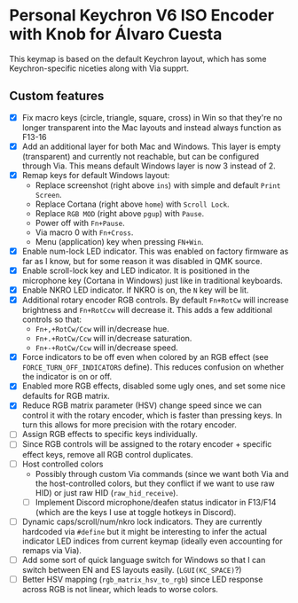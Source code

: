 # Personal Keychron V6 ISO Encoder with Knob for Álvaro Cuesta

This keymap is based on the default Keychron layout, which has some Keychron-specific niceties along with Via supprt.

## Custom features

- [x] Fix macro keys (circle, triangle, square, cross) in Win so that they're no longer transparent into the Mac layouts
      and instead always function as F13-16
- [x] Add an additional layer for both Mac and Windows. This layer is empty (transparent) and currently not reachable, 
      but can be configured through Via. This means default Windows layer is now 3 instead of 2.
- [x] Remap keys for default Windows layout:
    - Replace screenshot (right above `ins`) with simple and default `Print Screen`.
    - Replace Cortana (right above `home`) with `Scroll Lock`.
    - Replace `RGB MOD` (right above `pgup`) with `Pause`.
    - Power off with `Fn+Pause`.
    - Via macro 0 with `Fn+Cross`.
    - Menu (application) key when pressing `FN+Win`.
- [x] Enable num-lock LED indicator. This was enabled on factory firmware as far as I know, but for some reason it was
      disabled in QMK source.
- [x] Enable scroll-lock key and LED indicator. It is positioned in the microphone key (Cortana in Windows) just like
      in traditional keyboards.
- [x] Enable NKRO LED indicator. If NKRO is on, the `N` key will be lit.
- [x] Additional rotary encoder RGB controls. By default `Fn+RotCw` will increase brightness and `Fn+RotCcw` will
      decrease it. This adds a few additional controls so that:
    - `Fn+,+RotCw/Ccw` will in/decrease hue.
    - `Fn+.+RotCw/Ccw` will in/decrease saturation.
    - `Fn+-+RotCw/Ccw` will in/decrease speed.
- [x] Force indicators to be off even when colored by an RGB effect (see `FORCE_TURN_OFF_INDICATORS` define). This
      reduces confusion on whether the indicator is on or off.
- [x] Enabled more RGB effects, disabled some ugly ones, and set some nice defaults for RGB matrix.
- [x] Reduce RGB matrix parameter (HSV) change speed since we can control it with the rotary encoder, which is faster
      than pressing keys. In turn this allows for more precision with the rotary encoder.
- [ ] Assign RGB effects to specific keys individually.
- [ ] Since RGB controls will be assigned to the rotary encoder + specific effect keys, remove all RGB control
      duplicates.
- [ ] Host controlled colors
    - Possibly through custom Via commands (since we want both Via and the host-controlled colors, but they conflict if
      we want to use raw HID) or just raw HID (`raw_hid_receive`).
    - [ ] Implement Discord microphone/deafen status indicator in F13/F14 (which are the keys I use at toggle hotkeys
          in Discord).
- [ ] Dynamic caps/scroll/num/nkro lock indicators. They are currently hardcoded via `#define` but it might be
      interesting to infer the actual indicator LED indices from current keymap (ideally even accounting for remaps via
      Via).
- [ ] Add some sort of quick language switch for Windows so that I can switch between EN and ES layouts easily.
      (`LGUI(KC_SPACE)`?)
- [ ] Better HSV mapping (`rgb_matrix_hsv_to_rgb`) since LED response across RGB is not linear, which leads to worse
      colors.
